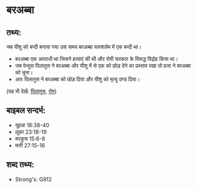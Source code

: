 # बरअब्बा #

## तथ्य: ##

जब यीशु को बन्दी बनाया गया उस समय बरअब्बा यरूशलेम में एक बन्दी था।

* बरअब्बा एक अपराधी था जिसने हत्याएं की थी और रोमी सरकार के विरूद्ध विद्रोह किया था।
* जब पेन्तुस पिलातुस ने बरअब्बा और यीशु में से एक को छोड़ देने का प्रस्ताव रखा तो प्रजा ने बरअब्बा को चुना।
* अतः पिलातुस ने बरअब्बा को छोड़ दिया और यीशु को मृत्यु दण्ड दिया।

(यह भी देखें: [पिलातुस](../pilate.md), [रोम](../rome.md))

## बाइबल सन्दर्भ: ##

* यूहन्ना 18:38-40
* लूका 23:18-19
* मरकुस 15:6-8
* मत्ती 27:15-16

## शब्द तथ्य: ##

* Strong's: G912
